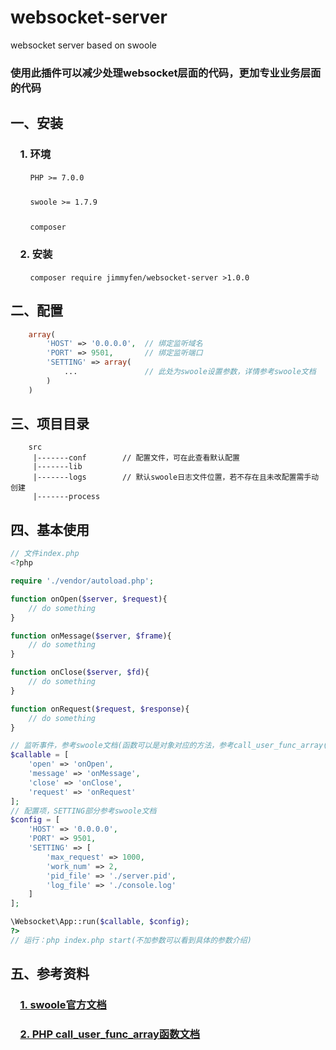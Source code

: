 # websocket-server
websocket server based on swoole
### 使用此插件可以减少处理websocket层面的代码，更加专业业务层面的代码


## 
## **一、安装**

### &nbsp;&nbsp;&nbsp;&nbsp;1. 环境
&nbsp;&nbsp;&nbsp;&nbsp;&nbsp;&nbsp;&nbsp;&nbsp;`PHP >= 7.0.0`
### 
&nbsp;&nbsp;&nbsp;&nbsp;&nbsp;&nbsp;&nbsp;&nbsp;`swoole >= 1.7.9`
### 
&nbsp;&nbsp;&nbsp;&nbsp;&nbsp;&nbsp;&nbsp;&nbsp;`composer`

### &nbsp;&nbsp;&nbsp;&nbsp;2. 安装
&nbsp;&nbsp;&nbsp;&nbsp;&nbsp;&nbsp;&nbsp;&nbsp;`composer require jimmyfen/websocket-server >1.0.0`

## **二、配置**
```PHP
    array(
        'HOST' => '0.0.0.0',  // 绑定监听域名
        'PORT' => 9501,       // 绑定监听端口
        'SETTING' => array(
            ...               // 此处为swoole设置参数，详情参考swoole文档
        )
    )
```

## **三、项目目录**
```
    src
     |-------conf        // 配置文件，可在此查看默认配置
     |-------lib   
     |-------logs        // 默认swoole日志文件位置，若不存在且未改配置需手动创建
     |-------process     
```

## **四、基本使用**
```PHP
// 文件index.php
<?php

require './vendor/autoload.php';

function onOpen($server, $request){
    // do something
}

function onMessage($server, $frame){
    // do something
}

function onClose($server, $fd){
    // do something
}

function onRequest($request, $response){
    // do something
}

// 监听事件，参考swoole文档(函数可以是对象对应的方法，参考call_user_func_array()函数)
$callable = [
    'open' => 'onOpen',
    'message' => 'onMessage',
    'close' => 'onClose',
    'request' => 'onRequest'
];
// 配置项，SETTING部分参考swoole文档
$config = [
    'HOST' => '0.0.0.0',
    'PORT' => 9501,
    'SETTING' => [
        'max_request' => 1000,
        'work_num' => 2,
        'pid_file' => './server.pid',
        'log_file' => './console.log'
    ]
];

\Websocket\App::run($callable, $config);
?>
// 运行：php index.php start(不加参数可以看到具体的参数介绍)
```

## **五、参考资料**
### &nbsp;&nbsp;&nbsp;&nbsp;[1. swoole官方文档](https://wiki.swoole.com)
### &nbsp;&nbsp;&nbsp;&nbsp;[2. PHP call_user_func_array函数文档](https://www.php.net/manual/zh/function.call-user-func-array.php)